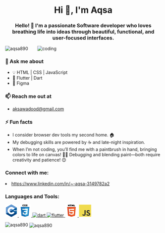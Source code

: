 <h1 align="center">Hi 👋, I'm Aqsa</h1>
<h3 align="center">Hello! 👋 I'm a passionate Software developer who loves breathing life into ideas through beautiful, functional, and user-focused interfaces.</h3>

<img align="right" alt="coding" width="400" src="https://i.pinimg.com/originals/e7/26/c7/e726c74ac081eed50feee1433d12c998.gif" >

<p align="left"> <img src="https://komarev.com/ghpvc/?username=aqsa890&label=Profile%20views&color=0e75b6&style=flat" alt="aqsa890" /> </p>

<h3>💬 Ask me about</h3>
<ul>
  <li>💡 HTML | CSS | JavaScript</li>
  <li>📱 Flutter | Dart</li>
  <li>🎨 Figma</li>
</ul>

<h3>📫 Reach me out at</h3>
<ul>
  <li><a href="mailto:aksawadood@gmail.com">aksawadood@gmail.com</a></li>
</ul>

<h3>⚡ Fun facts</h3>
<ul>
  <li>I consider browser dev tools my second home. 🏠</li>
  <li>My debugging skills are powered by ☕ and late-night inspiration.</li>
  <li>When I’m not coding, you’ll find me with a paintbrush in hand, bringing colors to life on canvas! 🎨✨ Debugging and blending paint—both require creativity and patience! 😊</li>
</ul>

<h3 align="left">Connect with me:</h3>
<p align="left">
  <li><a href="https://www.linkedin.com/in/~-aqsa-3149782a2">https://www.linkedin.com/in/~-aqsa-3149782a2</a></li>
</p>

<h3 align="left">Languages and Tools:</h3>
<p align="left"> <a href="https://www.w3schools.com/cpp/" target="_blank" rel="noreferrer"> <img src="https://raw.githubusercontent.com/devicons/devicon/master/icons/cplusplus/cplusplus-original.svg" alt="cplusplus" width="40" height="40"/> </a> <a href="https://www.w3schools.com/css/" target="_blank" rel="noreferrer"> <img src="https://raw.githubusercontent.com/devicons/devicon/master/icons/css3/css3-original-wordmark.svg" alt="css3" width="40" height="40"/> </a> <a href="https://dart.dev" target="_blank" rel="noreferrer"> <img src="https://www.vectorlogo.zone/logos/dartlang/dartlang-icon.svg" alt="dart" width="40" height="40"/> </a> <a href="https://flutter.dev" target="_blank" rel="noreferrer"> <img src="https://www.vectorlogo.zone/logos/flutterio/flutterio-icon.svg" alt="flutter" width="40" height="40"/> </a> <a href="https://www.w3.org/html/" target="_blank" rel="noreferrer"> <img src="https://raw.githubusercontent.com/devicons/devicon/master/icons/html5/html5-original-wordmark.svg" alt="html5" width="40" height="40"/> </a> <a href="https://developer.mozilla.org/en-US/docs/Web/JavaScript" target="_blank" rel="noreferrer"> <img src="https://raw.githubusercontent.com/devicons/devicon/master/icons/javascript/javascript-original.svg" alt="javascript" width="40" height="40"/> </a> </p>

<p><img align="left" src="https://github-readme-stats.vercel.app/api/top-langs?username=aqsa890&show_icons=true&locale=en&layout=compact" alt="aqsa890" /></p>

<p>&nbsp;<img align="center" src="https://github-readme-stats.vercel.app/api?username=aqsa890&show_icons=true&locale=en" alt="aqsa890" /></p>

